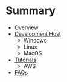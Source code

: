 # Summary

* [Overview](documentation.md)
* [Development Host](development_host.md)
   * Windows
   * Linux
   * MacOS
* [Tutorials](tutorials.md)
   * AWS
* [FAQs](faqs.md)

